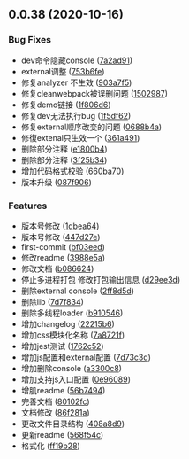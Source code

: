## 0.0.38 (2020-10-16)


### Bug Fixes

* dev命令隐藏console ([7a2ad91](https://github.com/xbcc123/feflow-devkit-xbc-webpack4/commit/7a2ad918078754d85cfa6a08d97305daa29be6f2))
* external调整 ([753b6fe](https://github.com/xbcc123/feflow-devkit-xbc-webpack4/commit/753b6feddc4e9d3346d9378e16101a996763f8ad))
* 修复analyzer 不生效 ([903a7f5](https://github.com/xbcc123/feflow-devkit-xbc-webpack4/commit/903a7f5ca28d19aa58a52fc72bcdf65c3494c664))
* 修复cleanwebpack被误删问题 ([1502987](https://github.com/xbcc123/feflow-devkit-xbc-webpack4/commit/15029872db207951339c1db83debf2269b549ed1))
* 修复demo链接 ([1f806d6](https://github.com/xbcc123/feflow-devkit-xbc-webpack4/commit/1f806d64a29c42fa351fe67cda9ececdfe279fc9))
* 修复dev无法执行bug ([1f5df62](https://github.com/xbcc123/feflow-devkit-xbc-webpack4/commit/1f5df6270d65bd6e597bb7da839dfe85b3b37941))
* 修复external顺序改变的问题 ([0688b4a](https://github.com/xbcc123/feflow-devkit-xbc-webpack4/commit/0688b4a1b8f1323a23639c3a81fc1b54eea83398))
* 修復extenal只生效一个 ([361a491](https://github.com/xbcc123/feflow-devkit-xbc-webpack4/commit/361a49137063e3515dca95f873174836fde432a3))
* 删除部分注释 ([e1800b4](https://github.com/xbcc123/feflow-devkit-xbc-webpack4/commit/e1800b49602bc7b53d1c38fc5e478a3419a4812f))
* 删除部分注释 ([3f25b34](https://github.com/xbcc123/feflow-devkit-xbc-webpack4/commit/3f25b34c203b75dade8aa0b654d2ad1889c1e9e1))
* 增加代码格式校验 ([660ba70](https://github.com/xbcc123/feflow-devkit-xbc-webpack4/commit/660ba70a689d2e85727c0440f82ae14bc2587860))
* 版本升级 ([087f906](https://github.com/xbcc123/feflow-devkit-xbc-webpack4/commit/087f9066fcca7af61d52e54df0f50fae95dc5d90))


### Features

*  版本号修改 ([1dbea64](https://github.com/xbcc123/feflow-devkit-xbc-webpack4/commit/1dbea64725a819abbe5bdcc822e005263535d30d))
*  版本号修改 ([447d27e](https://github.com/xbcc123/feflow-devkit-xbc-webpack4/commit/447d27e6eb7b86ad61db7c59f5f8f5a1847e926c))
* first-commit ([bf03eed](https://github.com/xbcc123/feflow-devkit-xbc-webpack4/commit/bf03eed6c49a260916c090a71a46da39c0fa06b9))
* 修改readme ([3988e5a](https://github.com/xbcc123/feflow-devkit-xbc-webpack4/commit/3988e5acc043e727e40a26fa0c59ac91bed180a0))
* 修改文档 ([b086624](https://github.com/xbcc123/feflow-devkit-xbc-webpack4/commit/b086624da85ee76ba5b5e19980edef3907e5e1a6))
* 停止多进程打包 修改打包输出信息 ([d29ee3d](https://github.com/xbcc123/feflow-devkit-xbc-webpack4/commit/d29ee3d721eae840d3baad944a62c5d68054d3b3))
* 删除external console ([2ff8d5d](https://github.com/xbcc123/feflow-devkit-xbc-webpack4/commit/2ff8d5dcebf869a8a0637397cf38c120ecd35bd4))
* 删除lib ([7d7f834](https://github.com/xbcc123/feflow-devkit-xbc-webpack4/commit/7d7f83466dd5554f3af4482f477b8f4c8179b168))
* 删除多线程loader ([b910546](https://github.com/xbcc123/feflow-devkit-xbc-webpack4/commit/b910546fb9ca5eb02a2380530e4ff275cc2c38dc))
* 增加changelog ([22215b6](https://github.com/xbcc123/feflow-devkit-xbc-webpack4/commit/22215b60d74b1dd93b296e5489a237e0cc9dbcb0))
* 增加css模块化名称 ([7a8721f](https://github.com/xbcc123/feflow-devkit-xbc-webpack4/commit/7a8721f5a3bdf2e7d3a6ee0228e54ffff217c7e1))
* 增加jest测试 ([1762c52](https://github.com/xbcc123/feflow-devkit-xbc-webpack4/commit/1762c5204b9c615fa0930023a542ad3f2850762b))
* 增加js配置和external配置 ([7d73c3d](https://github.com/xbcc123/feflow-devkit-xbc-webpack4/commit/7d73c3dcd3fc41c651f3c385b28baa664423e566))
* 增加删除console ([a3300c8](https://github.com/xbcc123/feflow-devkit-xbc-webpack4/commit/a3300c89e9e8e82eecea31126fdb58f06c5732bb))
* 增加支持js入口配置 ([0e96089](https://github.com/xbcc123/feflow-devkit-xbc-webpack4/commit/0e96089430a42f26cc0ed63e788fdd988b1d7ad9))
* 增肌readme ([56b7494](https://github.com/xbcc123/feflow-devkit-xbc-webpack4/commit/56b7494a39556d32fad35413c63eef9612d65d70))
* 完善文档 ([80102fc](https://github.com/xbcc123/feflow-devkit-xbc-webpack4/commit/80102fcf6e5f9e64c9f86c9d6296646a6cae4e5b))
* 文档修改 ([86f281a](https://github.com/xbcc123/feflow-devkit-xbc-webpack4/commit/86f281a3621cc4473731633b0828e201f32955fc))
* 更改文件目录结构 ([408a8d9](https://github.com/xbcc123/feflow-devkit-xbc-webpack4/commit/408a8d987edb459cc7ac5062727db93f29435a62))
* 更新readme ([568f54c](https://github.com/xbcc123/feflow-devkit-xbc-webpack4/commit/568f54ccc770acf2bfc6ed96264ee7fab9201b10))
* 格式化 ([ff19b28](https://github.com/xbcc123/feflow-devkit-xbc-webpack4/commit/ff19b28acef816442b156cf69e20b0fe8196cb2d))



